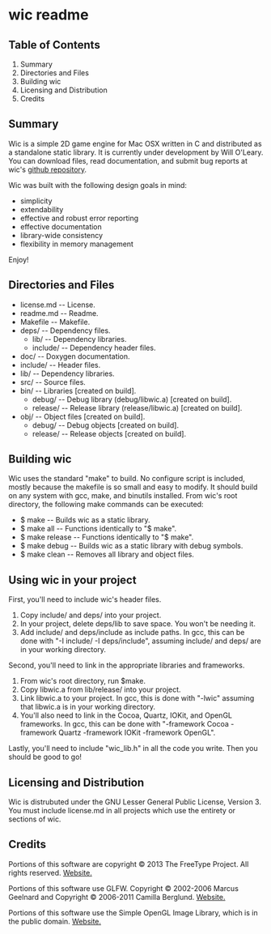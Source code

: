 wic readme
===========
Table of Contents
----------------- 

1. Summary
2. Directories and Files
3. Building wic
4. Licensing and Distribution
5. Credits

Summary
-------
Wic is a simple 2D game engine for Mac OSX written in C and distributed as a standalone static library. It is currently under development by Will  O'Leary. You can download files, read documentation, and submit bug reports at wic's [github repository](https://github.com/wolearyc/wic). 

Wic was built with the following design goals in mind:
* simplicity
* extendability
* effective and robust error reporting
* effective documentation
* library-wide consistency
* flexibility in memory management

Enjoy!

Directories and Files
---------------------

* license.md -- License. 
* readme.md -- Readme. 
* Makefile -- Makefile. 
* deps/ -- Dependency files.
    * lib/ -- Dependency libraries.
	* include/ -- Dependency header files.
* doc/ -- Doxygen documentation.
* include/ -- Header files.
* lib/ -- Dependency libraries.
* src/ -- Source files.
* bin/ -- Libraries [created on build].
    * debug/ -- Debug library (debug/libwic.a) [created on build].
    * release/ -- Release library (release/libwic.a) [created on build].
* obj/ -- Object files [created on build].
    * debug/ -- Debug objects [created on build].
    * release/ -- Release objects [created on build].
	
Building wic
-------------
Wic uses the standard "make" to build. No configure script is included, mostly because the makefile is so small and easy to modify. It should build on any system with gcc, make, and binutils installed. 
From wic's root directory, the following make commands can be executed:

* $ make -- Builds wic as a static library.
* $ make all -- Functions identically to "$ make".
* $ make release -- Functions identically to "$ make".
* $ make debug -- Builds wic as a static library with debug symbols.
* $ make clean -- Removes all library and object files.

Using wic in your project
--------------------------
First, you'll need to include wic's header files.

1. Copy include/ and deps/ into your project.
2. In your project, delete deps/lib to save space. You won't be needing it.
3. Add include/ and deps/include as include paths. In gcc, this can be done with "-I include/ -I deps/include", assuming include/ and deps/ are in your working directory.

Second, you'll need to link in the appropriate libraries and frameworks.

1. From wic's root directory, run $make.
2. Copy libwic.a from lib/release/ into your project. 
3. Link libwic.a to your project. In gcc, this is done with "-lwic" assuming that libwic.a is in your working directory.
4. You'll also need to link in the Cocoa, Quartz, IOKit, and OpenGL frameworks. In gcc, this can be done with "-framework Cocoa -framework Quartz -framework IOKit -framework OpenGL".

Lastly, you'll need to include "wic_lib.h" in all the code you write. Then you should be good to go!

Licensing and Distribution
--------------------------
Wic is distrubuted under the GNU Lesser General Public License, Version 3. You must include license.md in all projects which use the entirety or sections of wic.

Credits
-------
Portions of this software are copyright © 2013 The FreeType Project.  All rights reserved. [Website.](http://www.freetype.org/)

Portions of this software use GLFW. Copyright © 2002-2006 Marcus Geelnard and Copyright © 2006-2011 Camilla Berglund. [Website.](http://www.glfw.org/index.html)

Portions of this software use the Simple OpenGL Image Library, which is in the public domain. [Website.](http://www.lonesock.net/soil.html)